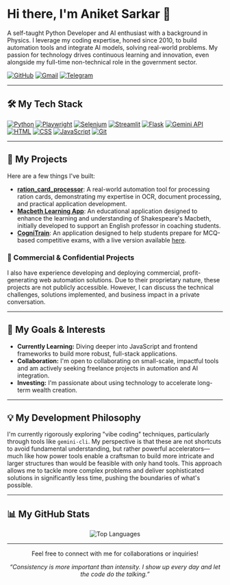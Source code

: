 # Hi there, I'm Aniket Sarkar 👋

A self-taught Python Developer and AI enthusiast with a background in Physics. I leverage my coding expertise, honed since 2010, to build automation tools and integrate AI models, solving real-world problems. My passion for technology drives continuous learning and innovation, even alongside my full-time non-technical role in the government sector.

<p align="left">
  <a href="https://github.com/discoveraniket" target="_blank"><img src="https://img.shields.io/badge/GitHub-100000?style=for-the-badge&logo=github&logoColor=white" alt="GitHub"/></a>
  <a href="mailto:discoveraniket@gmail.com"><img src="https://img.shields.io/badge/Gmail-D14836?style=for-the-badge&logo=gmail&logoColor=white" alt="Gmail"/></a>
  <a href="https://t.me/discoverAniket" target="_blank"><img src="https://img.shields.io/badge/Telegram-2CA5E0?style=for-the-badge&logo=telegram&logoColor=white" alt="Telegram"/></a>
</p>

---

## 🛠️ My Tech Stack
<p align="left">
  <a href="#"><img src="https://img.shields.io/badge/Python-3776AB?style=for-the-badge&logo=python&logoColor=white" alt="Python"/></a>
  <a href="#"><img src="https://img.shields.io/badge/Playwright-2EAD33?style=for-the-badge&logo=playwright&logoColor=white" alt="Playwright"/></a>
  <a href="#"><img src="https://img.shields.io/badge/Selenium-43B02A?style=for-the-badge&logo=selenium&logoColor=white" alt="Selenium"/></a>
  <a href="#"><img src="https://img.shields.io/badge/Streamlit-FF4B4B?style=for-the-badge&logo=streamlit&logoColor=white" alt="Streamlit"/></a>
  <a href="#"><img src="https://img.shields.io/badge/Flask-000000?style=for-the-badge&logo=flask&logoColor=white" alt="Flask"/></a>
  <a href="#"><img src="https://img.shields.io/badge/Google_Gemini-8E44AD?style=for-the-badge&logo=google&logoColor=white" alt="Gemini API"/></a>
  <a href="#"><img src="https://img.shields.io/badge/HTML5-E34F26?style=for-the-badge&logo=html5&logoColor=white" alt="HTML"/></a>
  <a href="#"><img src="https://img.shields.io/badge/CSS3-1572B6?style=for-the-badge&logo=css3&logoColor=white" alt="CSS"/></a>
  <a href="#"><img src="https://img.shields.io/badge/JavaScript-F7DF1E?style=for-the-badge&logo=javascript&logoColor=black" alt="JavaScript"/></a>
  <a href="#"><img src="https://img.shields.io/badge/Git-F05032?style=for-the-badge&logo=git&logoColor=white" alt="Git"/></a>
</p>

---

## 🚀 My Projects
Here are a few things I've built:

- **[ration_card_processor](https://github.com/discoveraniket/ration_card_processor)**: A real-world automation tool for processing ration cards, demonstrating my expertise in OCR, document processing, and practical application development.
- **[Macbeth Learning App](https://github.com/discoveraniket/macbeth-learning-app)**: An educational application designed to enhance the learning and understanding of Shakespeare's Macbeth, initially developed to support an English professor in coaching students.
- **[CogniTrain](https://github.com/discoveraniket/CogniTrain)**: An application designed to help students prepare for MCQ-based competitive exams, with a live version available [here](https://examprep.pythonanywhere.com/).

### 💼 Commercial & Confidential Projects
I also have experience developing and deploying commercial, profit-generating web automation solutions. Due to their proprietary nature, these projects are not publicly accessible. However, I can discuss the technical challenges, solutions implemented, and business impact in a private conversation.

---

## 🌱 My Goals & Interests
- **Currently Learning:** Diving deeper into JavaScript and frontend frameworks to build more robust, full-stack applications.
- **Collaboration:** I'm open to collaborating on small-scale, impactful tools and am actively seeking freelance projects in automation and AI integration.
- **Investing:** I'm passionate about using technology to accelerate long-term wealth creation.

---

## 💡 My Development Philosophy

I'm currently rigorously exploring "vibe coding" techniques, particularly through tools like `gemini-cli`. My perspective is that these are not shortcuts to avoid fundamental understanding, but rather powerful accelerators—much like how power tools enable a craftsman to build more intricate and larger structures than would be feasible with only hand tools. This approach allows me to tackle more complex problems and deliver sophisticated solutions in significantly less time, pushing the boundaries of what's possible.

---

## 📊 My GitHub Stats
<p align="center">
<!--   <img src="https://github-readme-stats.vercel.app/api?username=discoveraniket&show_icons=true&theme=radical" alt="Aniket's GitHub Stats" /> -->
  <img src="https://github-readme-stats.vercel.app/api/top-langs/?username=discoveraniket&layout=compact&theme=radical" alt="Top Languages" />
</p>

---

<p align="center">
  Feel free to connect with me for collaborations or inquiries!
</p>

<p align="center">
  <em>“Consistency is more important than intensity. I show up every day and let the code do the talking.”</em>
</p>
